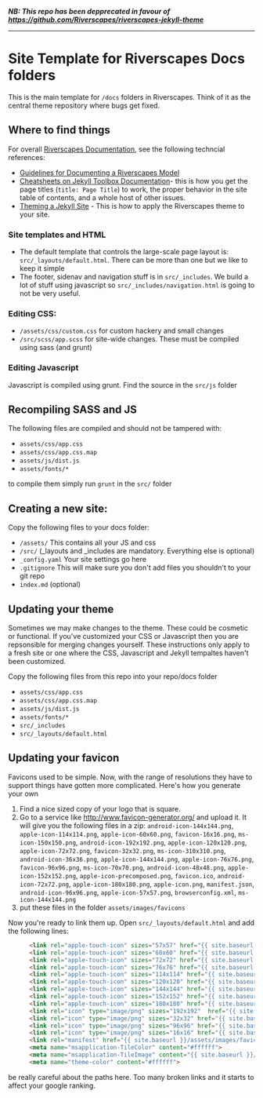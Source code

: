 ***NB: This repo has been depprecated in favour of <https://github.com/Riverscapes/riverscapes-jekyll-theme>***


----------------------------------------------------------------



# Site Template for Riverscapes Docs folders

This is the main template for `/docs` folders in Riverscapes. Think of it as the central theme repository where bugs get fixed. 

## Where to find things

For overall [Riverscapes Documentation](http://riverscapes.northarrowresearch.com/), see the following techncial references:
* [Guidelines for Documenting a Riverscapes Model](http://riverscapes.northarrowresearch.com/Technical_Reference/how_to_document_a_model.html)
* [Cheatsheets on Jekyll Toolbox Documentation](http://riverscapes.northarrowresearch.com/Technical_Reference/jekyll_toolbox.html)- this is how you get the page titles (`title: Page Title`) to work, the proper behavior in the site table of contents, and a whole host of other issues.
* [Theming a Jekyll Site](http://riverscapes.northarrowresearch.com/Technical_Reference/applying_theme.html) - This is how to apply the Riverscapes theme to your site.

### Site templates and HTML

* The default template that controls the large-scale page layout is:  `src/_layouts/default.html`. There can be more than one but we like to keep it simple
* The footer, sidenav and navigation stuff is in `src/_includes`. We build a lot of stuff using javascript so `src/_includes/navigation.html` is going to not be very useful.

### Editing CSS:

* `/assets/css/custom.css` for custom hackery and small changes
* `/src/scss/app.scss` for site-wide changes. These must be compiled using sass (and grunt)

### Editing Javascript

Javascript is compiled using grunt. Find the source in the `src/js` folder

## Recompiling SASS and JS

The following files are compiled and should not be tampered with:

* `assets/css/app.css`
* `assets/css/app.css.map`
* `assets/js/dist.js`
* `assets/fonts/*`

to compile them simply run `grunt` in the `src/` folder

## Creating a new site:

Copy the following files to your docs folder:

* `/assets/` This contains all your JS and css
* `/src/` (_layouts and _includes are mandatory. Everything else is optional)
* `_config.yaml` Your site settings go here
* `.gitignore` This will make sure you don't add files you shouldn't to your git repo
* `index.md` (optional)

## Updating your theme

Sometimes we may make changes to the theme. These could be cosmetic or functional. If you've customized your CSS or Javascript then you are repsonsible for merging changes yourself. These instructions only apply to a fresh site or one where the CSS, Javascript and Jekyll tempaltes haven't been customized. 

Copy the following files from this repo into your repo/docs folder

* `assets/css/app.css`
* `assets/css/app.css.map`
* `assets/js/dist.js`
* `assets/fonts/*`
* `src/_includes`
* `src/_layouts/default.html`


## Updating your favicon

Favicons used to be simple. Now, with the range of resolutions they have to support things have gotten more complicated. Here's how you generate your own

1. Find a nice sized copy of your logo that is square.
2. Go to a service like http://www.favicon-generator.org/ and upload it. It will give you the following files in a zip: `android-icon-144x144.png`, `apple-icon-114x114.png`, `apple-icon-60x60.png`, `favicon-16x16.png`, `ms-icon-150x150.png`, `android-icon-192x192.png`, `apple-icon-120x120.png`, `apple-icon-72x72.png`, `favicon-32x32.png`, `ms-icon-310x310.png`, `android-icon-36x36.png`, `apple-icon-144x144.png`, `apple-icon-76x76.png`, `favicon-96x96.png`, `ms-icon-70x70.png`, `android-icon-48x48.png`, `apple-icon-152x152.png`, `apple-icon-precomposed.png`, `favicon.ico`, `android-icon-72x72.png`, `apple-icon-180x180.png`, `apple-icon.png`, `manifest.json`, `android-icon-96x96.png`, `apple-icon-57x57.png`, `browserconfig.xml`, `ms-icon-144x144.png`
3. put these files in the folder `assets/images/favicons`

Now you're ready to link them up. Open `src/_layouts/default.html` and add the following lines:

```html
      <link rel="apple-touch-icon" sizes="57x57" href="{{ site.baseurl }}/assets/images/favicons/apple-icon-57x57.png">
      <link rel="apple-touch-icon" sizes="60x60" href="{{ site.baseurl }}/assets/images/favicons/apple-icon-60x60.png">
      <link rel="apple-touch-icon" sizes="72x72" href="{{ site.baseurl }}/assets/images/favicons/apple-icon-72x72.png">
      <link rel="apple-touch-icon" sizes="76x76" href="{{ site.baseurl }}/assets/images/favicons/apple-icon-76x76.png">
      <link rel="apple-touch-icon" sizes="114x114" href="{{ site.baseurl }}/assets/images/favicons/apple-icon-114x114.png">
      <link rel="apple-touch-icon" sizes="120x120" href="{{ site.baseurl }}/assets/images/favicons/apple-icon-120x120.png">
      <link rel="apple-touch-icon" sizes="144x144" href="{{ site.baseurl }}/assets/images/favicons/apple-icon-144x144.png">
      <link rel="apple-touch-icon" sizes="152x152" href="{{ site.baseurl }}/assets/images/favicons/apple-icon-152x152.png">
      <link rel="apple-touch-icon" sizes="180x180" href="{{ site.baseurl }}/assets/images/favicons/apple-icon-180x180.png">
      <link rel="icon" type="image/png" sizes="192x192"  href="{{ site.baseurl }}/assets/images/favicons/android-icon-192x192.png">
      <link rel="icon" type="image/png" sizes="32x32" href="{{ site.baseurl }}/assets/images/favicons/favicon-32x32.png">
      <link rel="icon" type="image/png" sizes="96x96" href="{{ site.baseurl }}/assets/images/favicons/favicon-96x96.png">
      <link rel="icon" type="image/png" sizes="16x16" href="{{ site.baseurl }}/assets/images/favicons/favicon-16x16.png">
      <link rel="manifest" href="{{ site.baseurl }}/assets/images/favicons/manifest.json">
      <meta name="msapplication-TileColor" content="#ffffff">
      <meta name="msapplication-TileImage" content="{{ site.baseurl }}/assets/images/favicons/ms-icon-144x144.png">
      <meta name="theme-color" content="#ffffff">

```

be really careful about the paths here. Too many broken links and it starts to affect your google ranking. 
